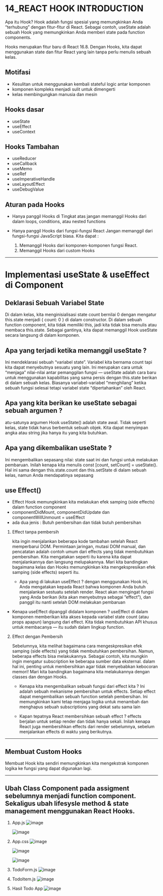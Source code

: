 # 14_REACT HOOK INTRODUCTION

Apa itu Hook? Hook adalah fungsi spesial yang memungkinkan Anda “terhubung” dengan fitur-fitur di React. Sebagai contoh, useState adalah sebuah Hook yang memungkinkan Anda memberi state pada function components.

Hooks merupakan fitur baru di React 16.8. Dengan Hooks, kita dapat menggunakan state dan fitur React yang lain tanpa perlu menulis sebuah kelas.

## Motifasi

- Kesulitan untuk menggunakan kembali stateful logic antar komponen
- komponen kompleks menjadi sulit untuk dimengerti
- kelas membingungkan manusia dan mesin

## Hooks dasar

- useState
- useEffect
- useContext

## Hooks Tambahan

- useReducer
- useCallback
- useMemo
- useRef
- useImperativeHandle
- useLayoutEffect
- useDebugValue

## Aturan pada Hooks

- Hanya panggil Hooks di Tingkat atas
  jangan memanggil Hooks dari dalam loops, conditions, atau nested functions

- Hanya panggil Hooks dari fungsi-fungsi React
  Jangan memanggil dari fungsi-fungsi JavaScript biasa. Kita dapat :
    1. Memanggil Hooks dari komponen-komponen fungsi React.
    2. Memanggil Hooks dari custom Hooks

------------------------------------------------------------------------------------------------------------------------------------------------------------------------------------------------------------------------

# Implementasi useState & useEffect di Component

## Deklarasi Sebuah Variabel State

Di dalam kelas, kita menginisialisasi state count bernilai 0 dengan mengatur this.state menjadi { count: 0 } di dalam constructor. Di dalam sebuah function component, kita tidak memiliki this, jadi kita tidak bisa menulis atau membaca this.state. Sebagai gantinya, kita dapat memanggil Hook useState secara langsung di dalam komponen.

## Apa yang terjadi ketika memanggil useState ?

Ini mendeklarasi sebuah “variabel state”. Variabel kita bernama count tapi kita dapat menyebutnya sesuatu yang lain. Ini merupakan cara untuk “menjaga” nilai-nilai antar pemanggilan fungsi — useState adalah cara baru untuk menggunakan kapabilitas yang sama persis dengan this.state berikan di dalam sebuah kelas. Biasanya variabel-variabel “menghilang” ketika sebuah fungsi selesai tetapi variabel state “dipertahankan” oleh React.

## Apa yang kita berikan ke useState sebagai sebuah argumen ?

atu-satunya argumen Hook useState() adalah state awal. Tidak seperti kelas, state tidak harus berbentuk sebuah objek. Kita dapat menyimpan angka atau string jika hanya itu yang kita butuhkan.

## Apa yang dikembalikan useState ?

Ini mengembalikan sepasang nilai: state saat ini dan fungsi untuk melakukan pembaruan. Inilah kenapa kita menulis const [count, setCount] = useState(). Hal ini sama dengan this.state.count dan this.setState di dalam sebuah kelas, namun Anda mendapatinya sepasang

## use Effect()

- Effect Hook memungkinkan kita melakukan efek samping (side effects) dalam function component
- componentDidMount, componentDidUpdate dan componentWillUnmount = useEffect
- ada dua jenis : Butuh pembersihan dan tidak butuh pembersihan 

1. Effect tanpa pembersih
   
   kita ingin menjalankan beberapa kode tambahan setelah React memperbarui DOM. Permintaan jaringan, mutasi DOM manual, dan pencatatan adalah contoh umum dari effects yang tidak membutuhkan pembersihan. Kita mengatakan seperti itu karena kita dapat menjalankannya dan langsung melupakannya. Mari kita bandingkan bagaimana kelas dan Hooks memungkinkan kita mengekspresikan efek samping (side effects) seperti itu.

   - Apa yang di lakukan useEffect ?
    dengan menggunakan Hook ini, Anda mengatakan kepada React bahwa komponen Anda butuh menjalankan sestuatu setelah render. React akan mengingat fungsi yang Anda berikan (kita akan menyebutnya sebagai ”effect”), dan panggil itu nanti setelah DOM melakukan pembaruan

  - Kenapa useEffect dipanggil didalam komponen ?
    useEffect di dalam komponen memberikan kita akses kepada variabel state count (atau props apapun) langsung dari effect. Kita tidak membutuhkan API khusus untuk membacanya — itu sudah dalam lingkup function.

2. Effect dengan Pembersih 

    Sebelumnya, kita melihat bagaimana cara mengeskpresikan efek samping (side effects) yang tidak membutuhkan pembersihan. Namun, beberapa effects bisa melakukannya. Sebagai contoh, kita mungkin ingin mengatur subscription ke beberapa sumber data eksternal. dalam hal ini, penting untuk membersihkan agar tidak menyebabkan kebocoran memori! Mari kita bandingkan bagaimana kita melakukannya dengan classes dan dengan Hooks.

    - Kenapa kita mengembalikan sebuah fungsi dari effect kita ?
    Ini adalah sebuah mekanisme pembersihan untuk effects. Setiap effect dapat mengembalikan sebuah function setelah pembersihan. Ini memungkinkan kami tetap menjaga logika untuk menambah dan menghapus sebuah subscriptions yang dekat satu sama lain

    - Kapan tepatnya React membersihkan sebuah effect ?
     effects berjalan untuk setiap render dan tidak hanya sekali. Inilah kenapa React juga membersihkan effects dari render sebelumnya, sebelum menjalankan effects di waktu yang berikutnya.

------------------------------------------------------------------------------------------------------------------------------------------------------------------------------------------------------------------------

## Membuat Custom Hooks

Membuat Hook kita sendiri memungkinkan kita mengekstrak komponen logika ke fungsi yang dapat digunakan lagi.

------------------------------------------------------------------------------------------------------------------------------------------------------------------------------------------------------------------------

## Ubah Class Component pada assigment sebelumnya menjadi function component. Sekaligus ubah lifesysle method & state management menggunakan React Hooks.

1. App.js
   ![image](img/App.js.jpg)

   ![image](img/App.js2.jpg)

2. App.css
   ![image](img/App.css.jpg)

   ![image](img/App.css2.jpg)

   ![image](img/app.css3.jpg)

3. TodoForm.js
   ![image](img/TodoForm.js.jpg)

4. TodoItem.js
   ![image](img/TodoItem.js.jpg)

5. Hasil Todo App
   ![image](img/HasilTodo.jpg)
   